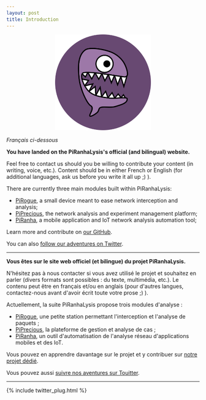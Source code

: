 ```yaml
---
layout: post
title: Introduction
---
```


<p align="center">
  <img src="https://raw.githubusercontent.com/PiRanhaLysis/piranhalysis.github.io/master/public/logo.png" width="250px" height="250px"/></p>
  
*Français ci-dessous*

**You have landed on the PiRanhaLysis's official (and bilingual) website.**

Feel free to contact us should you be willing to contribute your content (in writing, voice, etc.). Content should be in either French or English (for additional languages, ask us before you write it all up ;) ).

There are currently three main modules built within PiRanhaLysis:

* [PiRogue](https://github.com/PiRanhaLysis/PiRogue), a small device meant to ease network interception and analysis;
* [PiPrecious](https://github.com/PiRanhaLysis/PiPrecious), the network analysis and experiment management platform;
* [PiRanha](https://github.com/PiRanhaLysis/PiRanha), a mobile application and IoT network analysis automation tool;

Learn more and contribute on [our GitHub](https://github.com/PiRanhaLysis).

You can also [follow our adventures on Twitter](https://twitter.com/PiRanhaLysis).

-----

**Vous êtes sur le site web officiel (et bilingue) du projet PiRanhaLysis.**

N'hésitez pas à nous contacter si vous avez utilisé le projet et souhaitez en parler (divers formats sont possibles : du texte, multimédia, etc.). Le contenu peut être en français et/ou en anglais (pour d'autres langues, contactez-nous avant d'avoir écrit toute votre prose ;) ).

Actuellement, la suite PiRanhaLysis propose trois modules d'analyse :

* [PiRogue](https://github.com/PiRanhaLysis/PiRogue), une petite station permettant l'interception et l'analyse de paquets ;
* [PiPrecious](https://github.com/PiRanhaLysis/PiPrecious), la plateforme de gestion et analyse de cas ;
* [PiRanha](https://github.com/PiRanhaLysis/PiRanha), un outil d'automatisation de l'analyse réseau d'applications mobiles et des IoT.

Vous pouvez en apprendre davantage sur le projet et y contribuer sur [notre projet dédié](https://github.com/PiRanhaLysis).

Vous pouvez aussi [suivre nos aventures sur Touitter](https://twitter.com/PiRanhaLysis).

-----

{% include twitter_plug.html %}
